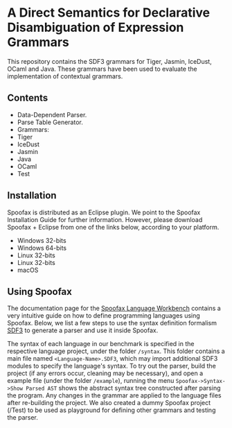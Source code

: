 # A Direct Semantics for Declarative Disambiguation of Expression Grammars

This repository contains the SDF3 grammars for Tiger, Jasmin, IceDust, OCaml and Java. These grammars have been used to evaluate the implementation of contextual grammars.

## Contents

- Data-Dependent Parser.
- Parse Table Generator.
- Grammars:
 - Tiger
 - IceDust
 - Jasmin
 - Java
 - OCaml
 - Test

## Installation

Spoofax is distributed as an Eclipse plugin. We point to the Spoofax Installation Guide for further information. However, please download Spoofax + Eclipse from
one of the links below, according to your platform.

- Windows 32-bits
- Windows 64-bits
- Linux 32-bits
- Linux 32-bits
- macOS

## Using Spoofax

The documentation page for the [Spoofax Language Workbench](http://www.metaborg.org/en/latest/index.html) contains a very intuitive guide on how to define programming languages using  Spoofax. Below, we list a few steps to use the syntax definition formalism [SDF3](http://www.metaborg.org/en/latest/source/langdev/meta/lang/tour/syntax.html) to generate a parser and use it inside Spoofax.

The syntax of each language in our benchmark is specified in the respective language project, under the folder `/syntax`. This folder contains a main file named `<Language-Name>.SDF3`, which may import additional SDF3 modules to specify the language's syntax. To try out the parser, build the project (if any errors occur, cleaning may be necessary), and open a example file (under the folder `/example`), running the menu `Spoofax->Syntax->Show Parsed AST` shows the abstract syntax tree constructed after parsing the program. Any changes in the grammar are applied to the language files after re-building the project. We also created a dummy Spoofax project (/Test) to be used as playground for defining other grammars and testing the parser.
